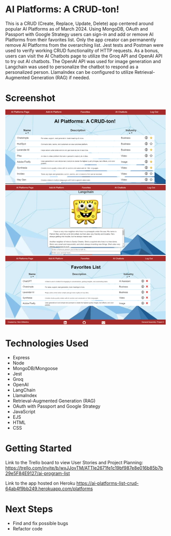 # AI Platforms: A CRUD-ton!
This is a CRUD (Create, Replace, Update, Delete) app centered around popular AI Platforms as of March 2024. Using MongoDB, OAuth and Passport with Google Strategy users can sign-in and add or remove AI Platforms from their favorites list.  Only the app creator can permanently remove AI Platforms from the overarching list.  Jest tests and Postman were used to verify working CRUD functionality of HTTP requests.  As a bonus, users can visit the AI Chatbots page to utilize the Groq API and OpenAI API to try out AI chatbots.  The OpenAI API was used for image generation and Langchain was used to personalize the chatbot to respond as a personalized person.  LlamaIndex can be configured to utilize Retrieval-Augmented Generation (RAG) if needed.

# Screenshot

<img src="./imgs/front-page.png">
<img src="./imgs/chatbot-page.png">
<img src="./imgs/favorites-page.png">

# Technologies Used

- Express
- Node
- MongoDB/Mongoose
- Jest
- Groq
- OpenAI
- LangChain
- LlamaIndex
- Retrieval-Augmented Generation (RAG)
- OAuth with Passport and Google Strategy
- JavaScript
- EJS
- HTML
- CSS

# Getting Started

Link to the Trello board to view User Stories and Project Planning:
https://trello.com/invite/b/wxJJovTM/ATTIe2671fe1c19bf987e8e016b85b7b29e5F84E9127/ai-program-list

Link to the app hosted on Heroku
https://ai-platforms-list-crud-64ab4f9bb249.herokuapp.com/platforms

# Next Steps

- Find and fix possible bugs
- Refactor code

